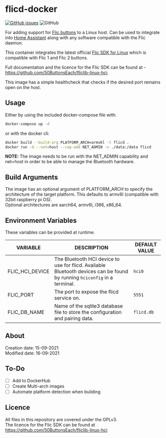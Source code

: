 # flicd-docker

[![GitHub issues](https://img.shields.io/github/issues/needs-coffee/flicd-docker)](https://github.com/needs-coffee/flicd-docker/issues) ![GitHub](https://img.shields.io/github/license/needs-coffee/flicd-docker) 

For adding support for [Flic buttons](https://flic.io) to a Linux host. Can be used to integrate into [Home Assistant](https://www.home-assistant.io/integrations/flic/) along with any software compatible with the Flic daemon.

This container integrates the latest official [Flic SDK for Linux](https://github.com/50ButtonsEach/fliclib-linux-hci) which is compatible with Flic 1 and Flic 2 buttons.

Full documentation and the licence for the Flic SDK can be found at - https://github.com/50ButtonsEach/fliclib-linux-hci.   

This image has a simple healthcheck that checks if the desired port remains open on the host.

Usage
-----
Either by using the included docker-compose file with:
```bash 
docker-compose up -d
```
or with the docker cli:
```bash
docker build --build-arg PLATFORM_ARCH=armv6l -t flicd .
docker run -d --net=host --cap-add NET_ADMIN -v ./data:/data flicd
```   
**NOTE:** The image needs to be run with the NET_ADMIN capability and net=host in order to be able to manage the Bluetooth hardware.
    
 
Build Arguments 
-----
The image has an optional argument of PLATFORM_ARCH to specify the architecture of the target platform. This defaults to armv6l (compatible with 32bit raspberry pi OS).  
Optional architectures are aarch64, armv6l, i386, x86_64.

Environment Variables
-----
These variables can be provided at runtime.

| VARIABLE | DESCRIPTION | DEFAULT VALUE |
| --- | --- | --- |
| FLIC_HCI_DEVICE | The Bluetooth HCI device to use for flicd. Available Bluetooth devices can be found by running ``` hciconfig ``` in a terminal. | ``` hci0 ``` |
| FLIC_PORT | The port to expose the flicd service on. | ``` 5551 ``` |
| FLIC_DB_NAME | Name of the sqlite3 database file to store the configuration and pairing data. | ``` flicd.db ``` |

About
-----
Creation date: 15-09-2021  
Modified date: 16-09-2021  

To-Do
-----
- [ ] Add to DockerHub
- [ ] Create Multi-arch images
- [ ] Automate platform detection when building

Licence
-------
All files in this repository are covered under the GPLv3.   
The licence for the Flic SDK can be found at https://github.com/50ButtonsEach/fliclib-linux-hci
